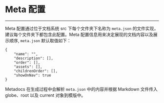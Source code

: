 Meta 配置
========
--------

Meta 配置通过位于文档系统 src 下每个文件夹下名称为 `meta.json` 的文件实现，建议每个文件夹下都包含此配置。Meta 配置信息用来决定展现的文档内容以及展示顺序, `meta.json` 默认取值如下：
```
{
    "name": "",
    "description": [],
    "order": [],
    "assets": [],
    "childrenOrder": [],
    "showOnNav": true
}
```
Metadocs 在生成过程中会解析 `meta.json` 中的内容并根据 Markdown 文件传入 globe、root 以及 current 对象到模版中。